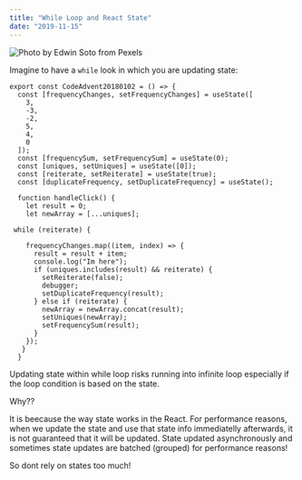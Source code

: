 ```yaml
---
title: "While Loop and React State"
date: "2019-11-15"
---
```


![](https://i.imgur.com/8pjW3Uh.jpg "Photo by Edwin Soto from Pexels")

Imagine to have a <code>while</code> look in which you are updating state:
```
export const CodeAdvent20180102 = () => {
  const [frequencyChanges, setFrequencyChanges] = useState([
    3,
    -3,
    -2,
    5,
    4,
    0
  ]);
  const [frequencySum, setFrequencySum] = useState(0);
  const [uniques, setUniques] = useState([0]);
  const [reiterate, setReiterate] = useState(true);
  const [duplicateFrequency, setDuplicateFrequency] = useState();

  function handleClick() {
    let result = 0;
    let newArray = [...uniques];

 while (reiterate) {

    frequencyChanges.map((item, index) => {
      result = result + item;
      console.log("Im here");
      if (uniques.includes(result) && reiterate) {
        setReiterate(false);
        debugger;
        setDuplicateFrequency(result);
      } else if (reiterate) {
        newArray = newArray.concat(result);
        setUniques(newArray);
        setFrequencySum(result);
      }
    });
   }
  }

```

Updating state within while loop risks running into infinite loop especially if the loop condition is based on the state.

Why??

It is beecause the way state works in the React. For performance reasons, when we update the state and use that state info immediatelly afterwards, it is not guaranteed that it will be updated. State updated asynchronously and sometimes state updates are batched (grouped) for performance reasons! 

So dont rely on states too much!